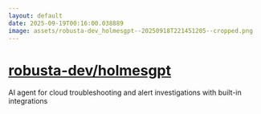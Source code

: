 ```yaml
---
layout: default
date: 2025-09-19T00:16:00.038889
image: assets/robusta-dev_holmesgpt--20250918T221451205--cropped.png
---
```


# [robusta-dev/holmesgpt](https://github.com/robusta-dev/holmesgpt)

AI agent for cloud troubleshooting and alert investigations with built-in integrations
